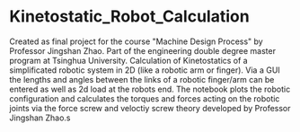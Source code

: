 # Kinetostatic_Robot_Calculation
Created as final project for the course "Machine Design Process" by Professor Jingshan Zhao. Part of the engineering double degree master program at Tsinghua University.
Calculation of Kinetostatics of a simplificated robotic system in 2D (like a robotic arm or finger).
Via a GUI the lengths and angles between the links of a robotic finger/arm can be entered as well as 2d load at the robots end.
The notebook plots the robotic configuration and calculates the torques and forces acting on the robotic joints via the force screw and veloctiy screw theory developed by Professor Jingshan Zhao.s
